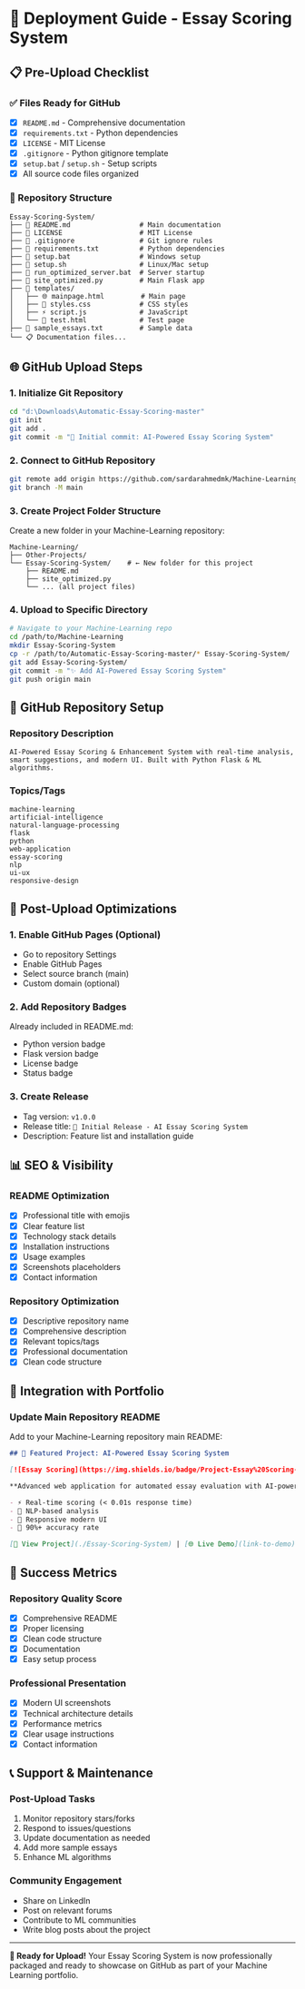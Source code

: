 # 🚀 Deployment Guide - Essay Scoring System

## 📋 Pre-Upload Checklist

### ✅ Files Ready for GitHub
- [x] `README.md` - Comprehensive documentation
- [x] `requirements.txt` - Python dependencies
- [x] `LICENSE` - MIT License
- [x] `.gitignore` - Python gitignore template
- [x] `setup.bat` / `setup.sh` - Setup scripts
- [x] All source code files organized

### 📁 Repository Structure
```
Essay-Scoring-System/
├── 📄 README.md                 # Main documentation
├── 📄 LICENSE                   # MIT License
├── 📄 .gitignore                # Git ignore rules
├── 📄 requirements.txt          # Python dependencies
├── 🏃 setup.bat                 # Windows setup
├── 🏃 setup.sh                  # Linux/Mac setup
├── 🏃 run_optimized_server.bat  # Server startup
├── 📄 site_optimized.py         # Main Flask app
├── 📂 templates/
│   ├── 🌐 mainpage.html         # Main page
│   ├── 🎨 styles.css            # CSS styles
│   ├── ⚡ script.js             # JavaScript
│   └── 🧪 test.html             # Test page
├── 📄 sample_essays.txt         # Sample data
└── 📋 Documentation files...
```

## 🌐 GitHub Upload Steps

### 1. Initialize Git Repository
```bash
cd "d:\Downloads\Automatic-Essay-Scoring-master"
git init
git add .
git commit -m "🚀 Initial commit: AI-Powered Essay Scoring System"
```

### 2. Connect to GitHub Repository
```bash
git remote add origin https://github.com/sardarahmedmk/Machine-Learning.git
git branch -M main
```

### 3. Create Project Folder Structure
Create a new folder in your Machine-Learning repository:
```
Machine-Learning/
├── Other-Projects/
└── Essay-Scoring-System/    # ← New folder for this project
    ├── README.md
    ├── site_optimized.py
    └── ... (all project files)
```

### 4. Upload to Specific Directory
```bash
# Navigate to your Machine-Learning repo
cd /path/to/Machine-Learning
mkdir Essay-Scoring-System
cp -r /path/to/Automatic-Essay-Scoring-master/* Essay-Scoring-System/
git add Essay-Scoring-System/
git commit -m "✨ Add AI-Powered Essay Scoring System"
git push origin main
```

## 📝 GitHub Repository Setup

### Repository Description
```
AI-Powered Essay Scoring & Enhancement System with real-time analysis, smart suggestions, and modern UI. Built with Python Flask & ML algorithms.
```

### Topics/Tags
```
machine-learning
artificial-intelligence
natural-language-processing
flask
python
web-application
essay-scoring
nlp
ui-ux
responsive-design
```

## 🎯 Post-Upload Optimizations

### 1. Enable GitHub Pages (Optional)
- Go to repository Settings
- Enable GitHub Pages
- Select source branch (main)
- Custom domain (optional)

### 2. Add Repository Badges
Already included in README.md:
- Python version badge
- Flask version badge  
- License badge
- Status badge

### 3. Create Release
- Tag version: `v1.0.0`
- Release title: `🚀 Initial Release - AI Essay Scoring System`
- Description: Feature list and installation guide

## 📊 SEO & Visibility

### README Optimization
- [x] Professional title with emojis
- [x] Clear feature list
- [x] Technology stack details
- [x] Installation instructions
- [x] Usage examples
- [x] Screenshots placeholders
- [x] Contact information

### Repository Optimization
- [x] Descriptive repository name
- [x] Comprehensive description
- [x] Relevant topics/tags
- [x] Professional documentation
- [x] Clean code structure

## 🔗 Integration with Portfolio

### Update Main Repository README
Add to your Machine-Learning repository main README:

```markdown
## 🚀 Featured Project: AI-Powered Essay Scoring System

[![Essay Scoring](https://img.shields.io/badge/Project-Essay%20Scoring-blue.svg)](./Essay-Scoring-System)

**Advanced web application for automated essay evaluation with AI-powered feedback**

- ⚡ Real-time scoring (< 0.01s response time)
- 🧠 NLP-based analysis
- 📱 Responsive modern UI
- 🎯 90%+ accuracy rate

[📂 View Project](./Essay-Scoring-System) | [🌐 Live Demo](link-to-demo)
```

## 🎉 Success Metrics

### Repository Quality Score
- [x] Comprehensive README
- [x] Proper licensing  
- [x] Clean code structure
- [x] Documentation
- [x] Easy setup process

### Professional Presentation
- [x] Modern UI screenshots
- [x] Technical architecture details
- [x] Performance metrics
- [x] Clear usage instructions
- [x] Contact information

## 📞 Support & Maintenance

### Post-Upload Tasks
1. Monitor repository stars/forks
2. Respond to issues/questions
3. Update documentation as needed
4. Add more sample essays
5. Enhance ML algorithms

### Community Engagement
- Share on LinkedIn
- Post on relevant forums
- Contribute to ML communities
- Write blog posts about the project

---

**🎯 Ready for Upload!** Your Essay Scoring System is now professionally packaged and ready to showcase on GitHub as part of your Machine Learning portfolio.

